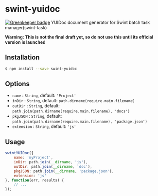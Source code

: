 # swint-yuidoc

[![Greenkeeper badge](https://badges.greenkeeper.io/Knowre-Dev/swint-yuidoc.svg)](https://greenkeeper.io/)
YUIDoc document generator for Swint batch task manager(swint-task)

**Warning: This is not the final draft yet, so do not use this until its official version is launched**

## Installation
```sh
$ npm install --save swint-yuidoc
```

## Options
* `name` : `String`, default: `'Project'`
* `inDir` : `String`, default: `path.dirname(require.main.filename)`
* `outDir` : `String`, default: `path.join(path.dirname(require.main.filename), 'docs')`
* `pkgJSON` : `String`, default: `path.join(path.dirname(require.main.filename), 'package.json')`
* `extension` : `String`, default: `'js'`

## Usage
```javascript
swintYUIDoc({
	name: 'myProject',
	inDir: path.join(__dirname, 'js'),
	outDir: path.join(__dirname, 'doc'),
	pkgJSON: path.join(__dirname, 'package.json'),
	extension: 'js'
}, function(err, results) {
	// ...
});
```
